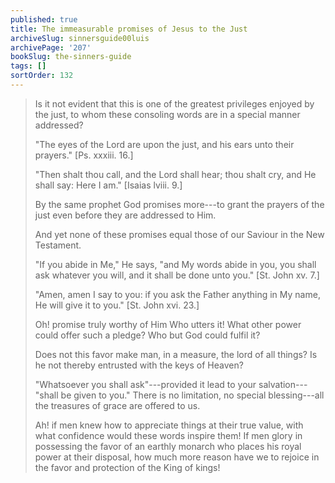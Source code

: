 ```yaml
---
published: true
title: The immeasurable promises of Jesus to the Just
archiveSlug: sinnersguide00luis
archivePage: '207'
bookSlug: the-sinners-guide
tags: []
sortOrder: 132
---
```


> Is it not evident that this is one of the greatest privileges enjoyed by the just, to whom these consoling words are in a special manner addressed?
>
> "The eyes of the Lord are upon the just, and his ears unto their prayers." [Ps. xxxiii. 16.]
>
> "Then shalt thou call, and the Lord shall hear; thou shalt cry, and He shall say: Here I am." [Isaias lviii. 9.]
>
> By the same prophet God promises more---to grant the prayers of the just even before they are addressed to Him.
>
> And yet none of these promises equal those of our Saviour in the New Testament.
>
> "If you abide in Me," He says, "and My words abide in you, you shall ask whatever you will, and it shall be done unto you." [St. John xv. 7.]
>
> "Amen, amen I say to you: if you ask the Father anything in My name, He will give it to you." [St. John xvi. 23.]
>
> Oh! promise truly worthy of Him Who utters it! What other power could offer such a pledge? Who but God could fulfil it?
>
> Does not this favor make man, in a measure, the lord of all things? Is he not thereby entrusted with the keys of Heaven?
>
> "Whatsoever you shall ask"---provided it lead to your salvation---"shall be given to you." There is no limitation, no special blessing---all the treasures of grace are offered to us.
>
> Ah! if men knew how to appreciate things at their true value, with what confidence would these words inspire them! If men glory in possessing the favor of an earthly monarch who places his royal power at their disposal, how much more reason have we to rejoice in the favor and protection of the King of kings!
